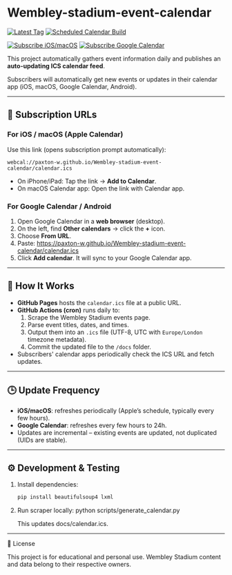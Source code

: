 # Wembley-stadium-event-calendar

[![Latest Tag](https://img.shields.io/github/v/tag/Paxton-W/Wembley-stadium-event-calendar?label=version)](https://github.com/Paxton-W/Wembley-stadium-event-calendar/tags)
[![Scheduled Calendar Build](https://github.com/Paxton-W/Wembley-stadium-event-calendar/actions/workflows/build.yml/badge.svg)](https://github.com/Paxton-W/Wembley-stadium-event-calendar/actions/workflows/build.yml)

[![Subscribe iOS/macOS](https://img.shields.io/badge/Subscribe-Apple%20Calendar-blue?logo=apple)](webcal://Paxton-W.github.io/Wembley-stadium-event-calendar/calendar.ics)
[![Subscribe Google Calendar](https://img.shields.io/badge/Subscribe-Google%20Calendar-blue?logo=google-calendar)](https://calendar.google.com/calendar/u/0/r?cid=https://Paxton-W.github.io/Wembley-stadium-event-calendar/calendar.ics)

This project automatically gathers event information daily and publishes an **auto-updating ICS calendar feed**.

Subscribers will automatically get new events or updates in their calendar app (iOS, macOS, Google Calendar, Android).

---

## 📅 Subscription URLs

### For iOS / macOS (Apple Calendar)

Use this link (opens subscription prompt automatically):

```
webcal://paxton-w.github.io/Wembley-stadium-event-calendar/calendar.ics
```

- On iPhone/iPad: Tap the link → **Add to Calendar**.
- On macOS Calendar app: Open the link with Calendar app.

### For Google Calendar / Android

1. Open Google Calendar in a **web browser** (desktop).
2. On the left, find **Other calendars** → click the **+** icon.
3. Choose **From URL**.
4. Paste: https://paxton-w.github.io/Wembley-stadium-event-calendar/calendar.ics
5. Click **Add calendar**. It will sync to your Google Calendar app.

---

## 🚀 How It Works

- **GitHub Pages** hosts the `calendar.ics` file at a public URL.
- **GitHub Actions (cron)** runs daily to:
  1. Scrape the Wembley Stadium events page.
  2. Parse event titles, dates, and times.
  3. Output them into an `.ics` file (UTF-8, UTC with `Europe/London` timezone metadata).
  4. Commit the updated file to the `/docs` folder.
- Subscribers' calendar apps periodically check the ICS URL and fetch updates.

---

## 🕒 Update Frequency

- **iOS/macOS**: refreshes periodically (Apple’s schedule, typically every few hours).
- **Google Calendar**: refreshes every few hours to 24h.
- Updates are incremental – existing events are updated, not duplicated (UIDs are stable).

---

## ⚙️ Development & Testing

1. Install dependencies:
   ```bash
   pip install beautifulsoup4 lxml
   ```
2. Run scraper locally:
   python scripts/generate_calendar.py

   This updates docs/calendar.ics.

---

📄 License

This project is for educational and personal use.
Wembley Stadium content and data belong to their respective owners.
